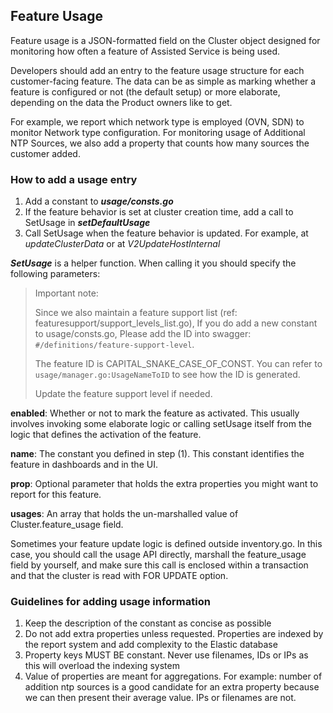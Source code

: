 ## Feature Usage

Feature usage is a JSON-formatted field on the Cluster object designed for monitoring
how often a feature of Assisted Service is being used.

Developers should add an entry to the feature usage structure for each customer-facing feature.
The data can be as simple as marking whether a feature is configured or not (the default setup)
or more elaborate, depending on the data the Product owners like to get.

For example, we report which network type is employed (OVN, SDN) to monitor Network type configuration.
For monitoring usage of Additional NTP Sources, we also add a property that counts how many sources
the customer added.

### How to add a usage entry

1. Add a constant to **_usage/consts.go_**
2. If the feature behavior is set at cluster creation time, add a call to SetUsage in **_setDefaultUsage_**
3. Call SetUsage when the feature behavior is updated. For example, at _updateClusterData_ or at _V2UpdateHostInternal_

**_SetUsage_** is a helper function. When calling it you should specify the following parameters:

> Important note:
>
> Since we also maintain a feature support list (ref: featuresupport/support_levels_list.go),
> If you do add a new constant to usage/consts.go, Please add the ID into swagger: `#/definitions/feature-support-level`.
>
> The feature ID is CAPITAL_SNAKE_CASE_OF_CONST. You can refer to `usage/manager.go:UsageNameToID` to see
> how the ID is generated.
>
> Update the feature support level if needed.

**enabled**: Whether or not to mark the feature as activated. This usually involves invoking some
elaborate logic or calling setUsage itself from the logic that defines the activation of the feature.

**name**: The constant you defined in step (1).
This constant identifies the feature in dashboards and in the UI.

**prop**: Optional parameter that holds the extra properties you might want to report for this feature.

**usages**: An array that holds the un-marshalled value of Cluster.feature_usage field.

Sometimes your feature update logic is defined outside inventory.go.
In this case, you should call the usage API directly, marshall the feature_usage field by yourself,
and make sure this call is enclosed within a transaction and that the cluster is read with FOR UPDATE option.

### Guidelines for adding usage information

1. Keep the description of the constant as concise as possible
2. Do not add extra properties unless requested. Properties are indexed by the report system
   and add complexity to the Elastic database
3. Property keys MUST BE constant. Never use filenames, IDs or IPs as this will overload the indexing system
4. Value of properties are meant for aggregations.
   For example: number of addition ntp sources is a good candidate for an extra property
   because we can then present their average value. IPs or filenames are not.
